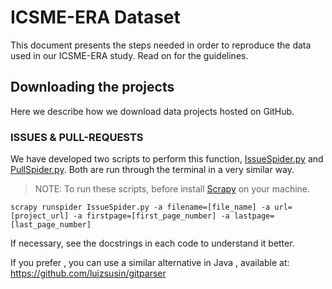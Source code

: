 # ICSME-ERA Dataset
This document presents the steps needed in order to reproduce the data used in our ICSME-ERA study. Read on for the guidelines.

## Downloading the projects
Here we describe how we download data projects hosted on GitHub.
### ISSUES & PULL-REQUESTS
We have developed two scripts to perform this function, [IssueSpider.py](https://github.com/fronchetti/ICSME-ERA-Dataset/blob/master/IssueSpider.py) and [PullSpider.py](https://github.com/fronchetti/ICSME-ERA-Dataset/blob/master/PullSpider.py). Both are run through the terminal in a very similar way. 
> NOTE: To run these scripts, before install [Scrapy](http://doc.scrapy.org/en/latest/intro/install.html) on your machine.

`scrapy runspider IssueSpider.py -a filename=[file_name] -a url=[project_url] -a firstpage=[first_page_number] -a lastpage=[last_page_number]`

If necessary, see the docstrings in each code to understand it better.


If you prefer , you can use a similar alternative in Java , available at:
https://github.com/luizsusin/gitparser



